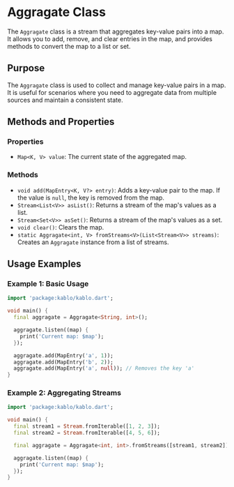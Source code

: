# Aggragate Class

The `Aggragate` class is a stream that aggregates key-value pairs into a map. It allows you to add, remove, and clear entries in the map, and provides methods to convert the map to a list or set.

## Purpose

The `Aggragate` class is used to collect and manage key-value pairs in a map. It is useful for scenarios where you need to aggregate data from multiple sources and maintain a consistent state.

## Methods and Properties

### Properties

- `Map<K, V> value`: The current state of the aggregated map.

### Methods

- `void add(MapEntry<K, V?> entry)`: Adds a key-value pair to the map. If the value is `null`, the key is removed from the map.
- `Stream<List<V>> asList()`: Returns a stream of the map's values as a list.
- `Stream<Set<V>> asSet()`: Returns a stream of the map's values as a set.
- `void clear()`: Clears the map.
- `static Aggragate<int, V> fromStreams<V>(List<Stream<V>> streams)`: Creates an `Aggragate` instance from a list of streams.

## Usage Examples

### Example 1: Basic Usage

```dart
import 'package:kablo/kablo.dart';

void main() {
  final aggragate = Aggragate<String, int>();

  aggragate.listen((map) {
    print('Current map: $map');
  });

  aggragate.add(MapEntry('a', 1));
  aggragate.add(MapEntry('b', 2));
  aggragate.add(MapEntry('a', null)); // Removes the key 'a'
}
```

### Example 2: Aggregating Streams

```dart
import 'package:kablo/kablo.dart';

void main() {
  final stream1 = Stream.fromIterable([1, 2, 3]);
  final stream2 = Stream.fromIterable([4, 5, 6]);

  final aggragate = Aggragate<int, int>.fromStreams([stream1, stream2]);

  aggragate.listen((map) {
    print('Current map: $map');
  });
}
```
